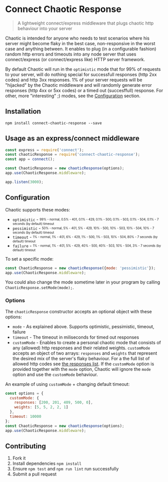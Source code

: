 # Connect Chaotic Response
> A lightweight connect/express middleware that plugs chaotic http behaviour into your server

Chaotic is intended for anyone who needs to test scenarios where his server might become flaky in the best case, non-responsive in the worst case and anything between. It enables to plug (in a configurable fashion) random http errors and timeouts into any node server that uses connect/express (or connect/express like) HTTP server framework. 


By default Chaotic will run in the `optimistic` mode that for 99% of requests to your server, will do nothing special for successfull responses (http 2xx codes) and http 3xx responses. 1% of your server requests will be "hijacked" by the Chaotic middleware and will randomly generate error responses (http 4xx or 5xx codes) or a timed out (succesffull) response. For other, more "interesting" ;) modes, see the [Configuration](#configuration) section.

## Installation

```
npm install connect-chaotic-response --save
```

## Usage as an express/connect middleware

```js
const express = require('connect');
const chaoticResponse = require('connect-chaotic-response');
const app = connect();

const ChaoticResponse = new chaoticResponse(options);
app.use(ChaoticResponse.middleware);

app.listen(3000);

```

## Configuration
Chaotic supports these modes:

* `optimistic` - <sub><sup>99% - normal, 0.5% - 401, 0.1% - 429, 0.1% - 500, 0.1% - 503, 0.1% - 504, 0.1% - 7 seconds (by default) timeout</sup></sub>
* `pessimistic` - <sub><sup>50% - normal, 5% - 401, 5% - 429, 10% - 500, 10% - 503, 10% - 504, 10% - 7 seconds (by default) timeout</sup></sub>
* `timeout` - <sub><sup>1% - normal, 1% - 401, 6% - 429, 1% - 500, 1% - 503, 10% - 504, 80% - 7 seconds (by default) timeout</sup></sub>
* `failure` - <sub><sup>1% - normal, 1% - 401, 5% - 429, 40% - 500, 40% - 503, 10% - 504, 3% - 7 seconds (by default) timeout</sup></sub>

To set a specific mode:
```js
const ChaoticResponse = new chaoticResponse({mode: 'pessimistic'});
app.use(ChaoticResponse.middleware);
```
You could also change the mode sometime later in your program by calling `ChaoticResponse.setMode(mode);`.

### Options
The `chaoticResponse` constructor accepts an optional object with these options:

* `mode` - As explained above. Supports optimistic, pessimistic, timeout, failure
* `timeout` - The timeout in miliseconds for timed out responses
* `customMode` - Enables to create a personal chaotic mode that consists of any (allowed) http responses and their related weights. `customMode` accepts an object of two arrays: `responses` and `weights` that represent the desired mix of the server's flaky behaviour. For a the full list of allowed http codes see [the responses list](../blob/master/lib/responses.js). If the `customMode` option is provided together with the `mode` option, Chaotic will ignore the `mode` option and use the `customMode` behaviour.

An example of using `customMode` + changing default timeout:
```js
const options = {
  customMode: {
    responses: [200, 201, 409, 500, 0],
    weights: [5, 5, 2, 2, 1]
  },
  timeout: 10000
};
const ChaoticResponse = new chaoticResponse(options);
app.use(ChaoticResponse.middleware);
```

## Contributing

1. Fork it
1. Install dependencies `npm install`
1. Ensure `npm test` and `npm run lint` run successfully
1. Submit a pull request
